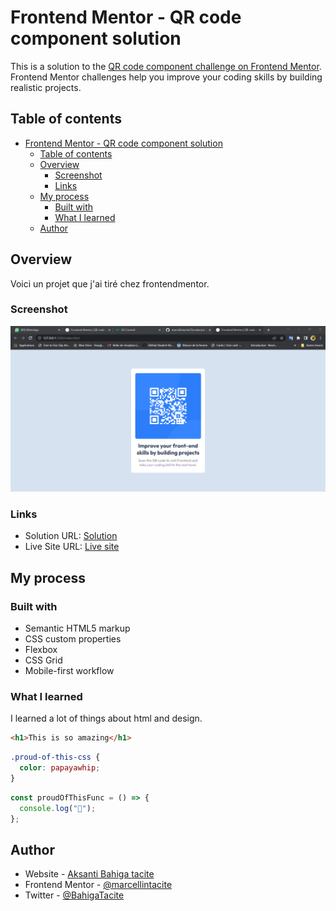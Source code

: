 # Frontend Mentor - QR code component solution

This is a solution to the [QR code component challenge on Frontend Mentor](https://www.frontendmentor.io/challenges/qr-code-component-iux_sIO_H). Frontend Mentor challenges help you improve your coding skills by building realistic projects.

## Table of contents

- [Frontend Mentor - QR code component solution](#frontend-mentor---qr-code-component-solution)
  - [Table of contents](#table-of-contents)
  - [Overview](#overview)
    - [Screenshot](#screenshot)
    - [Links](#links)
  - [My process](#my-process)
    - [Built with](#built-with)
    - [What I learned](#what-i-learned)
  - [Author](#author)

## Overview

Voici un projet que j'ai tiré chez frontendmentor.

### Screenshot

![](./screen.png)

### Links

- Solution URL: [Solution](https://www.frontendmentor.io/challenges/qr-code-component-iux_sIO_H/hub/qr-code-component-4W7Rd8VP46/solutions)
- Live Site URL: [Live site](https://marcellintacite.github.io/Qrcodecard/)

## My process

### Built with

- Semantic HTML5 markup
- CSS custom properties
- Flexbox
- CSS Grid
- Mobile-first workflow

### What I learned

I learned a lot of things about html and design.

```html
<h1>This is so amazing</h1>
```

```css
.proud-of-this-css {
  color: papayawhip;
}
```

```js
const proudOfThisFunc = () => {
  console.log("🎉");
};
```

## Author

- Website - [Aksanti Bahiga tacite](https://www.aksantibahiga.live)
- Frontend Mentor - [@marcellintacite](https://www.frontendmentor.io/profile/marcellintacite)
- Twitter - [@BahigaTacite](https://www.twitter.com/BahigaTacite)
